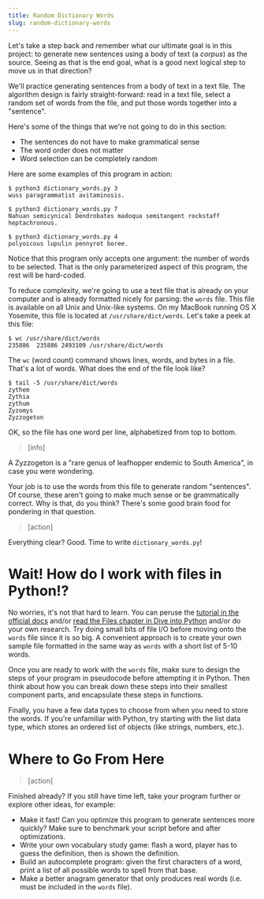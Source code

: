 ```yaml
---
title: Random Dictionary Words
slug: random-dictionary-words
---
```


Let's take a step back and remember what our ultimate goal is in this project: to generate new sentences using a body of text (a *corpus*) as the source. Seeing as that is the end goal, what is a good next logical step to move us in that direction?

We'll practice generating sentences from a body of text in a text file. The algorithm design is fairly straight-forward: read in a text file, select a random set of words from the file, and put those words together into a "sentence".

Here's some of the things that we're not going to do in this section:

- The sentences do not have to make grammatical sense
- The word order does not matter
- Word selection can be completely random

Here are some examples of this program in action:

	$ python3 dictionary_words.py 3
	wuss paragrammatist avitaminosis.

	$ python3 dictionary_words.py 7
	Nahuan semicynical Dendrobates madoqua semitangent rockstaff heptachronous.

	$ python3 dictionary_words.py 4
	polyoicous lupulin pennyrot boree.

Notice that this program only accepts one argument: the number of words to be selected. That is the only parameterized aspect of this program, the rest will be hard-coded.

To reduce complexity, we're going to use a text file that is already on your computer and is already formatted nicely for parsing: the `words` file. This file is available on all Unix and Unix-like systems. On my MacBook running OS X Yosemite, this file is located at `/usr/share/dict/words`. Let's take a peek at this file:

	$ wc /usr/share/dict/words
	235886  235886 2493109 /usr/share/dict/words

The `wc` (word count) command shows lines, words, and bytes in a file. That's a lot of words. What does the end of the file look like?

	$ tail -5 /usr/share/dict/words
	zythem
	Zythia
	zythum
	Zyzomys
	Zyzzogeton

OK, so the file has one word per line, alphabetized from top to bottom.

> [info]
>
A Zyzzogeton is a "rare genus of leafhopper endemic to South America", in case you were wondering.

Your job is to use the words from this file to generate random "sentences". Of course, these aren't going to make much sense or be grammatically correct. Why is that, do you think? There's some good brain food for pondering in that question.

> [action]
>
Everything clear? Good. Time to write `dictionary_words.py`!

Wait! How do I work with files in Python!?
==
No worries, it's not that hard to learn. You can peruse the [tutorial in the official docs](https://docs.python.org/3/tutorial/inputoutput.html) and/or [read the Files chapter in Dive into Python](http://www.diveintopython3.net/files.html) and/or do your own research. Try doing small bits of file I/O before moving onto the `words` file since it is so big. A convenient approach is to create your own sample file formatted in the same way as `words` with a short list of 5-10 words.

Once you are ready to work with the `words` file, make sure to design the steps of your program in pseudocode before attempting it in Python. Then think about how you can break down these steps into their smallest component parts, and encapsulate these steps in functions.

Finally, you have a few data types to choose from when you need to store the words. If you're unfamiliar with Python, try starting with the list data type, which stores an ordered list of objects (like strings, numbers, etc.).

Where to Go From Here
==

> [action]
>
Finished already? If you still have time left, take your program further or explore other ideas, for example:

- Make it fast! Can you optimize this program to generate sentences more quickly? Make sure to benchmark your script before and after optimizations.
- Write your own vocabulary study game: flash a word, player has to guess the definition, then is shown the definition.
- Build an autocomplete program: given the first characters of a word, print a list of all possible words to spell from that base.
- Make a better anagram generator that only produces real words (i.e. must be included in the `words` file).
